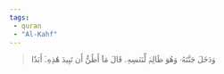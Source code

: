 ```yaml
---
tags: 
 - quran 
 - "Al-Kahf"
---
```


> وَدَخَلَ جَنَّتَهُۥ وَهُوَ ظَالِمٞ لِّنَفۡسِهِۦ قَالَ مَآ أَظُنُّ أَن تَبِيدَ هَٰذِهِۦٓ أَبَدٗا

